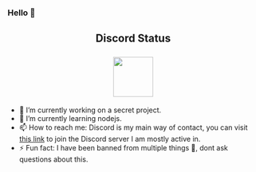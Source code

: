 ### Hello 👋

<div  align="center">
    <h2>Discord Status<br><br>
    <a href="https://discord.com/users/578976818611224586">
    <img height="80px" src="https://discord.c99.nl/widget/theme-3/578976818611224586.png" />
    </a><br>
</div>

- 🔭 I’m currently working on a secret project.
- 🌱 I’m currently learning nodejs.
- 📫 How to reach me: Discord is my main way of contact, you can visit [this link](https://discord.gg/jZuewRuDwJ) to join the Discord server I am mostly active in.
- ⚡ Fun fact: I have been banned from multiple things 🤔, dont ask questions about this.
